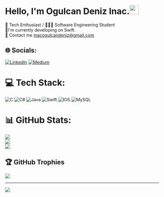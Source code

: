 #               Hello, I'm Ogulcan Deniz Inac.<img src="https://raw.githubusercontent.com/iampavangandhi/iampavangandhi/master/gifs/Hi.gif" width="30px"> <br>
🚀 Tech Enthusiast / 👨🏻‍💻 Software Engineering Student<br>🔭I'm currently developing on Swift.<br>📧 Contact me inacogulcandeniz@gmail.com

## 🌐 Socials:
[![LinkedIn](https://img.shields.io/badge/LinkedIn-%230077B5.svg?logo=linkedin&logoColor=white)](https://linkedin.com/in/oğulcandenizinaç) [![Medium](https://img.shields.io/badge/Medium-12100E?logo=medium&logoColor=white)](https://medium.com/@ogulcandeniz) 

# 💻 Tech Stack:
![C](https://img.shields.io/badge/c-%2300599C.svg?style=for-the-badge&logo=c&logoColor=white) ![C#](https://img.shields.io/badge/c%23-%23239120.svg?style=for-the-badge&logo=c-sharp&logoColor=white) ![Java](https://img.shields.io/badge/java-%23ED8B00.svg?style=for-the-badge&logo=java&logoColor=white) ![Swift](https://img.shields.io/badge/swift-F54A2A?style=for-the-badge&logo=swift&logoColor=white) ![IOS](https://img.shields.io/badge/IOS-%2320232a.svg?style=for-the-badge&logo=apple&logoColor=white) ![MySQL](https://img.shields.io/badge/mysql-%2300f.svg?style=for-the-badge&logo=mysql&logoColor=white)
# 📊 GitHub Stats:
![](https://github-readme-stats.vercel.app/api?username=ogulcandeniz-inac&theme=dark&hide_border=false&include_all_commits=false&count_private=true)<br/>
![](https://github-readme-streak-stats.herokuapp.com/?user=ogulcandeniz-inac&theme=dark&hide_border=false)<br/>
![](https://github-readme-stats.vercel.app/api/top-langs/?username=ogulcandeniz-inac&theme=dark&hide_border=false&include_all_commits=false&count_private=true&layout=compact)

## 🏆 GitHub Trophies
![](https://github-profile-trophy.vercel.app/?username=ogulcandeniz-inac&theme=radical&no-frame=false&no-bg=false&margin-w=4)

---
[![](https://visitcount.itsvg.in/api?id=ogulcandeniz-inac&icon=3&color=0)](https://visitcount.itsvg.in)

<!-- Proudly created with GPRM ( https://gprm.itsvg.in ) -->
